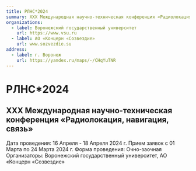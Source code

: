 ```yaml
---
title: РЛНС*2024
summary: ХХХ Международная научно-техническая конференция «Радиолокация, навигация, связь»
organizations:
  - label: Воронежский государственный университет
    url: https://www.vsu.ru
  - label: АО «Концерн «Созвездие»
    url: www.sozvezdie.su
address:
  - label: г. Воронеж
    url: https://yandex.ru/maps/-/CHqYuTNR
---
```


# РЛНС*2024

## ХХХ Международная научно-техническая конференция «Радиолокация, навигация, связь»

Дата проведения: 16 Апреля - 18 Апреля 2024 г.
Прием заявок с 01 Марта по 24 Марта 2024 г.
Форма проведения: Очно-заочная
Организаторы: Воронежский государственный университет, АО «Концерн «Созвездие»

